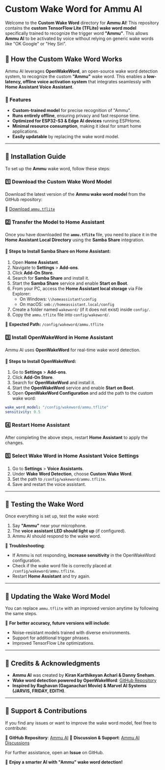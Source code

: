 
# Custom Wake Word for Ammu AI

Welcome to the **Custom Wake Word** directory for **Ammu AI**! This repository contains the **custom TensorFlow Lite (TFLite) wake word model** specifically trained to recognize the trigger word **"Ammu"**. This allows **Ammu AI** to be activated by voice without relying on generic wake words like "OK Google" or "Hey Siri".

## 🔹 How the Custom Wake Word Works
Ammu AI leverages **OpenWakeWord**, an open-source wake word detection system, to recognize the custom **"Ammu"** wake word. This enables a **low-latency, offline voice activation system** that integrates seamlessly with **Home Assistant Voice Assistant**.

### 🚀 Features
- **Custom-trained model** for precise recognition of "Ammu".
- **Runs entirely offline**, ensuring privacy and fast response time.
- **Optimized for ESP32-S3 & Edge AI devices** running ESPHome.
- **Minimal resource consumption**, making it ideal for smart home applications.
- **Easily updatable** by replacing the wake word model.

---

## 🔹 Installation Guide
To set up the **Ammu** wake word, follow these steps:

### 1️⃣ **Download the Custom Wake Word Model**
Download the latest version of the **Ammu wake word model** from the GitHub repository:

🔗 [Download `ammu.tflite`](https://github.com/kiranvenom1209/ammuai/tree/main/custom_wake_word/ammu.tflite)

### 2️⃣ **Transfer the Model to Home Assistant**
Once you have downloaded the **`ammu.tflite`** file, you need to place it in the **Home Assistant Local Directory** using the **Samba Share** integration.

#### 🔹 Steps to Install Samba Share on Home Assistant:
1. Open **Home Assistant**.
2. Navigate to **Settings** > **Add-ons**.
3. Click **Add-On Store**.
4. Search for **Samba Share** and install it.
5. Start the **Samba Share** service and enable **Start on Boot**.
6. From your PC, access the **Home Assistant local storage** via File Explorer:
   - On Windows: `\\homeassistant\config`
   - On macOS: `smb://homeassistant.local/config`
7. Create a folder named `wakeword/` (if it does not exist) inside `config/`.
8. Copy the `ammu.tflite` file into `config/wakeword/`.

🔹 **Expected Path:** `/config/wakeword/ammu.tflite`

### 3️⃣ **Install OpenWakeWord in Home Assistant**
Ammu AI uses **OpenWakeWord** for real-time wake word detection.

#### 🔹 Steps to Install OpenWakeWord:
1. Go to **Settings** > **Add-ons**.
2. Click **Add-On Store**.
3. Search for **OpenWakeWord** and install it.
4. Start the **OpenWakeWord** service and enable **Start on Boot**.
5. Open **OpenWakeWord Configuration** and add the path to the custom wake word:

```yaml
wake_word_model: "/config/wakeword/ammu.tflite"
sensitivity: 0.5
```

### 4️⃣ **Restart Home Assistant**
After completing the above steps, restart **Home Assistant** to apply the changes.

### 5️⃣ **Select Wake Word in Home Assistant Voice Settings**
1. Go to **Settings** > **Voice Assistants**.
2. Under **Wake Word Detection**, choose **Custom Wake Word**.
3. Set the path to `/config/wakeword/ammu.tflite`.
4. Save and restart the voice assistant.

---

## 🔹 Testing the Wake Word
Once everything is set up, test the wake word:
1. Say **"Ammu"** near your microphone.
2. The **voice assistant LED should light up** (if configured).
3. Ammu AI should respond to the wake word.

🔹 **Troubleshooting**:
- If Ammu is not responding, **increase sensitivity** in the OpenWakeWord configuration.
- Check if the wake word file is correctly placed at `/config/wakeword/ammu.tflite`.
- Restart **Home Assistant** and try again.

---

## 🔹 Updating the Wake Word Model
You can replace `ammu.tflite` with an improved version anytime by following the same steps.

🔹 **For better accuracy, future versions will include**:
- Noise-resistant models trained with diverse environments.
- Support for additional trigger phrases.
- Improved TensorFlow Lite optimizations.

---

## 🔹 Credits & Acknowledgments
- **Ammu AI** was created by **Kiran Karthikeyan Achari & Danny Sneham**.
- **Wake word detection powered by OpenWakeWord**: [GitHub Repository](https://github.com/dscripka/openWakeWord/tree/main)
- **Inspired by Raghavan (Gaganachari Movie) & Marvel AI Systems (JARVIS, FRIDAY, EDITH)**.

---

## 🔹 Support & Contributions
If you find any issues or want to improve the wake word model, feel free to contribute:

🔹 **GitHub Repository**: [Ammu AI](https://github.com/kiranvenom1209/ammuai)
🔹 **Discussion & Support**: [Ammu AI Discussions](https://github.com/kiranvenom1209/ammuai/discussions)

For further assistance, open an **Issue** on GitHub.

🚀 **Enjoy a smarter AI with "Ammu" wake word detection!**

